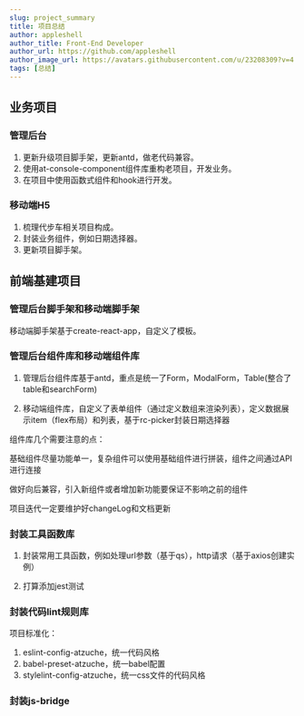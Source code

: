 ```yaml
---
slug: project_summary
title: 项目总结
author: appleshell
author_title: Front-End Developer
author_url: https://github.com/appleshell
author_image_url: https://avatars.githubusercontent.com/u/23208309?v=4
tags: [总结]
---
```


## 业务项目

### 管理后台

1. 更新升级项目脚手架，更新antd，做老代码兼容。
2. 使用at-console-component组件库重构老项目，开发业务。
3. 在项目中使用函数式组件和hook进行开发。

### 移动端H5

1. 梳理代步车相关项目构成。
2. 封装业务组件，例如日期选择器。
3. 更新项目脚手架。

## 前端基建项目

### 管理后台脚手架和移动端脚手架

移动端脚手架基于create-react-app，自定义了模板。

### 管理后台组件库和移动端组件库

1. 管理后台组件库基于antd，重点是统一了Form，ModalForm，Table(整合了table和searchForm)

2. 移动端组件库，自定义了表单组件（通过定义数组来渲染列表），定义数据展示item（flex布局）和列表，基于rc-picker封装日期选择器

组件库几个需要注意的点：

  基础组件尽量功能单一，复杂组件可以使用基础组件进行拼装，组件之间通过API进行连接

  做好向后兼容，引入新组件或者增加新功能要保证不影响之前的组件

  项目迭代一定要维护好changeLog和文档更新

### 封装工具函数库

1. 封装常用工具函数，例如处理url参数（基于qs），http请求（基于axios创建实例）

2. 打算添加jest测试

### 封装代码lint规则库

项目标准化：

  1. eslint-config-atzuche，统一代码风格
  2. babel-preset-atzuche，统一babel配置
  3. stylelint-config-atzuche，统一css文件的代码风格

### 封装js-bridge
